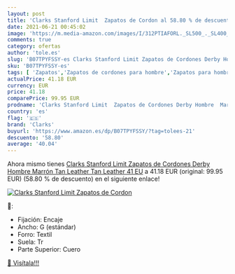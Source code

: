 ```yaml
---
layout: post
title: 'Clarks Stanford Limit  Zapatos de Cordon al 58.80 % de descuento'
date: 2021-06-21 00:45:02
image: 'https://m.media-amazon.com/images/I/312PTIAFORL._SL500_._SL400_.jpg'
comments: true
category: ofertas
author: 'tole.es'
slug: 'B07TPYFSSY-es Clarks Stanford Limit Zapatos de Cordones Derby Hombre...'
sku: 'B07TPYFSSY-es'
tags: [ 'Zapatos','Zapatos de cordones para hombre','Zapatos para hombre','Zapatos y complementos','clarks','zapatos', ]
actualPrice: 41.18 EUR
currency: EUR
price: 41.18
comparePrice: 99.95 EUR
prodname: 'Clarks Stanford Limit  Zapatos de Cordones Derby Hombre  Marrón  Tan Leather Tan Leather   41 EU'
country: 'es'
flag: '🇪🇸'
brand: 'Clarks'
buyurl: 'https://www.amazon.es/dp/B07TPYFSSY/?tag=tolees-21'
descuento: '58.80'
average: '40.04'
---
```


Ahora mismo tienes [Clarks Stanford Limit  Zapatos de Cordones Derby Hombre  Marrón  Tan Leather Tan Leather   41 EU](https://www.amazon.es/dp/B07TPYFSSY/?tag=tolees-21) a 41.18 EUR (original: 99.95 EUR) (58.80 %  de descuento) en el siguiente enlace!

[![Clarks Stanford Limit  Zapatos de Cordon](https://m.media-amazon.com/images/I/312PTIAFORL._SL500_._SL400_.jpg)](https://www.amazon.es/dp/B07TPYFSSY/?tag=tolees-21)

🔎:

- Fijación: Encaje
- Ancho: G (estándar)
- Forro: Textil
- Suela: Tr
- Parte Superior: Cuero

[🛒 Visítala!!!](https://www.amazon.es/dp/B07TPYFSSY/?tag=tolees-21)
